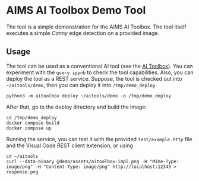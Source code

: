 # AIMS AI Toolbox Demo Tool

The tool is a simple demonstration for the AIMS AI Toolbox. The tool itself executes a simple *Canny* edge detection on a provided image.

## Usage
The tool can be used as a conventional AI tool (see the [AI Toolbox](https://github.com/hollosigergely/aitoolbox)). You can experiment with the `query.ipynb` to check the tool capabilities. Also, you can deploy the tool as a REST service. Suppose, the tool is checked out into `~/aitools/demo`, then you can deploy it into `/tmp/demo_deploy` 
```
python3 -m aitoolbox deploy ~/aitools/demo -o /tmp/demo_deploy
```

After that, go to the deploy directory and build the image:
```
cd /tmp/demo_deploy
docker compose build
docker compose up
```

Running the service, you can test it with the provided `test/example.http` file and the Visual Code REST client extension, or using 
```
cd ~/aitools
curl --data-binary @demo/assets/aitoolbox-impl.png -H "Mime-Type: image/png" -H "Content-Type: image/png" http://localhost:12345 > response.png
```

